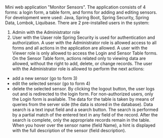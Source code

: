 Mini web application "Monitor Sensors".
The application consists of 4 forms: a login form, a table form, and forms for adding and editing sensors.
For development were used: Java, Spring Boot, Spring Security, Spring Data, Lombok, Liquibase.
There are 2 pre-installed users in the system:
1. Admin with the Administrator role
2. User with the Uaser role
Spring Security is used for authentication and authorization.
A user with the Administrator role is allowed access to all forms and all actions in the application are allowed.
A user with the Viewer role is only allowed to access the Login and Sensor Table forms. On the Sensor Table form, actions related only to viewing data are allowed, without the right to add, delete, or
change records.
The user with the Administrator role is allowed to perform the next actions:
- add a new sensor (go to form 3)
- edit the selected sensor (go to form 4)
- delete the selected sensor.
By clicking the logout button, the user logs out and is redirected to the login form.
For non-authorized users, only the Login form is available.
The data for the table is taken by means of queries from the server side (the data is stored in the database).
Data search is a text input field and a search button. The search is performed by a partial match of the entered text in any field of the record.
After the search is complete, only the appropriate records remain in the table.
When you hover over the sensor name (field Name), a hint is displayed with the full description of the sensor (field description).

